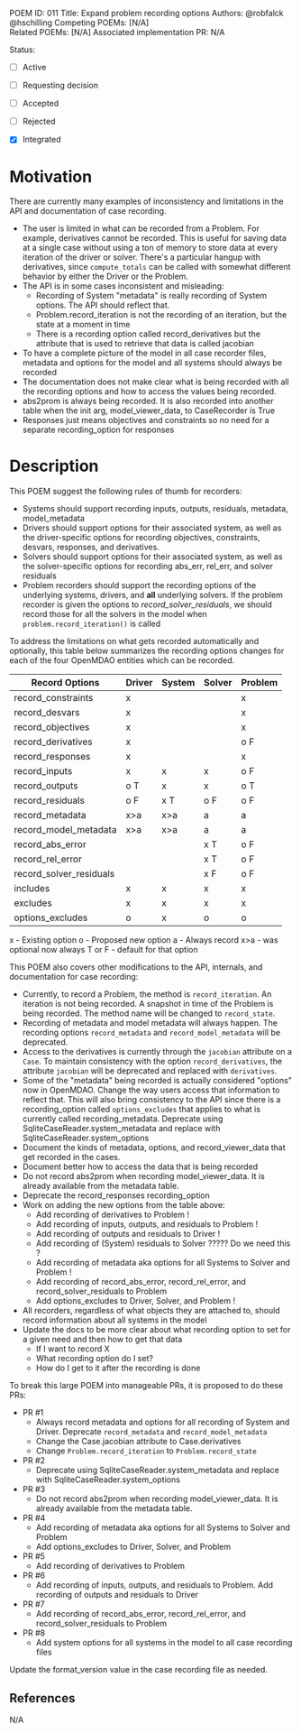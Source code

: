POEM ID: 011
Title: Expand problem recording options
Authors: @robfalck @hschilling
Competing POEMs: [N/A]  
Related POEMs: [N/A]
Associated implementation PR: N/A

Status:

- [ ] Active
- [ ] Requesting decision
- [ ] Accepted
- [ ] Rejected
- [x] Integrated


Motivation
==========
There are currently many examples of inconsistency and limitations in the API and documentation of case recording. 

* The user is limited in what can be recorded from a Problem. For example, derivatives cannot be recorded. 
  This is useful for saving data at a single case without using a ton of memory to store data at every iteration 
  of the driver or solver. There's a particular hangup with derivatives, since `compute_totals` can be called with 
  somewhat different behavior by either the Driver or the Problem.
* The API is in some cases inconsistent and misleading:
    * Recording of System "metadata" is really recording of System options. The API should reflect that.
    * Problem.record_iteration is not the recording of an iteration, but the state at a moment in time
    * There is a recording option called record_derivatives but the attribute that is used to retrieve that 
    data is called jacobian
* To have a complete picture of the model in all case recorder files, metadata and options for the model and all 
  systems should always be recorded
* The documentation does not make clear what is being recorded with all the recording options and how to access the 
  values being recorded.
* abs2prom is always being recorded. It is also recorded into another table when the init arg, model_viewer_data,
  to CaseRecorder is True
* Responses just means objectives and constraints so no need for a separate recording_option for responses



Description
===========

This POEM suggest the following rules of thumb for recorders:

* Systems should support recording inputs, outputs, residuals, metadata, model_metadata
* Drivers should support options for their associated system, as well as the driver-specific options for recording 
  objectives, constraints, desvars, responses, and derivatives.
* Solvers should support options for their associated system, as well as the solver-specific options for recording 
  abs_err, rel_err, and solver residuals
* Problem recorders should support the recording options of the underlying systems, drivers, and **all** underlying 
  solvers.  If the problem recorder is given the options to _record_solver_residuals_, we should record those for all 
  the solvers in the model when `problem.record_iteration()` is called

To address the limitations on what gets recorded automatically and optionally, this table below 
summarizes the recording options changes for each of the four OpenMDAO entities which can be recorded.

| Record Options          | Driver | System | Solver | Problem |
|-------------------------|--------|--------|--------|---------|
| record_constraints      |   x    |        |        |    x    |
| record_desvars          |   x    |        |        |    x    |
| record_objectives       |   x    |        |        |    x    |
| record_derivatives      |   x    |        |        |    o F  |
| record_responses        |   x    |        |        |    x    |
| record_inputs           |   x    |    x   |    x   |    o F  |
| record_outputs          |   o T  |    x   |    x   |    o T  |
| record_residuals        |   o F  |    x T |    o F |    o F  |
| record_metadata         |   x>a  |    x>a |    a   |    a    |
| record_model_metadata   |   x>a  |    x>a |    a   |    a    |
| record_abs_error        |        |        |    x T |    o F  |
| record_rel_error        |        |        |    x T |    o F  |
| record_solver_residuals |        |        |    x F |    o F  |
| includes                |   x    |    x   |    x   |    x    |
| excludes                |   x    |    x   |    x   |    x    |
| options_excludes        |   o    |    x   |    o   |    o    |

x - Existing option
o - Proposed new option
a - Always record
x>a - was optional now always
T or F - default for that option


This POEM also covers other modifications to the API, internals, and documentation for case recording:

* Currently, to record a Problem, the method is `record_iteration`. An iteration is not being recorded. A snapshot 
  in time of the Problem is being recorded. The method name will be changed to `record_state`.
* Recording of metadata and model metadata will always happen. The recording options 
  `record_metadata` and `record_model_metadata` will be deprecated.
* Access to the derivatives is currently through the `jacobian` attribute on a `Case`. To maintain consistency with 
  the option `record_derivatives`, the attribute `jacobian` will be deprecated and replaced with `derivatives`.
* Some of the "metadata" being recorded is actually considered "options" now in OpenMDAO. 
  Change the way users access that information to reflect that. This will also bring consistency to the API since there
  is a recording_option called `options_excludes` that applies to what is currently called recording_metadata. Deprecate
  using SqliteCaseReader.system_metadata and replace with SqliteCaseReader.system_options
* Document the kinds of metadata, options, and record_viewer_data that get recorded in the cases.
* Document better how to access the data that is being recorded
* Do not record abs2prom when recording model_viewer_data. It is already available from the metadata table.
* Deprecate the record_responses recording_option
* Work on adding the new options from the table above:
    * Add recording of derivatives to Problem !
    * Add recording of inputs, outputs, and residuals to Problem !
    * Add recording of outputs and residuals to Driver !
    * Add recording of (System) residuals to Solver ????? Do we need this ?
    * Add recording of metadata aka options for all Systems to Solver and Problem !
    * Add recording of record_abs_error, record_rel_error, and record_solver_residuals to Problem
    * Add options_excludes to Driver, Solver, and Problem !
* All recorders, regardless of what objects they are attached to, should record information about all
    systems in the model
* Update the docs to be more clear about what recording option to set for a given need and then how to get that data
    * If I want to record X
    * What recording option do I set?
    * How do I get to it after the recording is done
    
To break this large POEM into manageable PRs, it is proposed to do these PRs:

* PR #1
    * Always record metadata and options for all recording of System and Driver. 
        Deprecate `record_metadata` and `record_model_metadata`
    * Change the Case.jacobian attribute to Case.derivatives
    * Change `Problem.record_iteration` to `Problem.record_state`
* PR #2
    * Deprecate using SqliteCaseReader.system_metadata and replace with SqliteCaseReader.system_options
* PR #3
    * Do not record abs2prom when recording model_viewer_data. It is already available from the metadata table.
* PR #4
    * Add recording of metadata aka options for all Systems to Solver and Problem
    * Add options_excludes to Driver, Solver, and Problem
* PR #5
    * Add recording of derivatives to Problem
* PR #6
    * Add recording of inputs, outputs, and residuals to Problem. Add recording of outputs and residuals to Driver
* PR #7
    * Add recording of record_abs_error, record_rel_error, and record_solver_residuals to Problem
* PR #8
    * Add system options for all systems in the model to all case recording files
 
 
 Update the format_version value in the case recording file as needed.


References
----------

N/A
